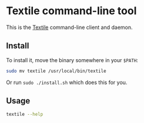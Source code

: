 # Textile command-line tool

This is the [Textile](https://www.textile.io) command-line client and daemon.

## Install

To install it, move the binary somewhere in your `$PATH`:

```sh
sudo mv textile /usr/local/bin/textile
```

Or run `sudo ./install.sh` which does this for you.

## Usage

```sh
textile --help
```

